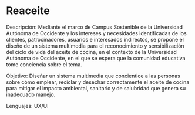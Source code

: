 # Reaceite
Descripción: Mediante el marco de Campus Sostenible de la Universidad Autónoma de Occidente y los intereses y necesidades identificadas de los clientes, patrocinadores, usuarios e interesados indirectos, se propone el diseño de un sistema multimedia para el reconocimiento y sensibilización del ciclo de vida del aceite de cocina, en el contexto de la Universidad Autónoma de Occidente, en el que se espera que la comunidad educativa tome conciencia sobre el tema.

Objetivo: Diseñar un sistema multimedia que concientice a las personas sobre cómo emplear, reciclar y desechar correctamente el aceite de cocina para mitigar el impacto ambiental, sanitario y de salubridad que genera su inadecuado manejo.

Lenguajes: UX/UI


